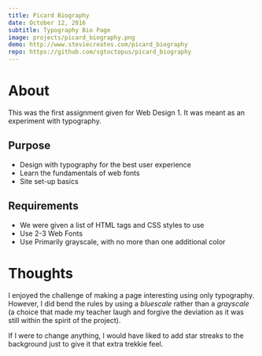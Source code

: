 ```yaml
---
title: Picard Biography
date: October 12, 2016
subtitle: Typography Bio Page
image: projects/picard_biography.png
demo: http://www.steviecreates.com/picard_biography
repo: https://github.com/sgtoctopus/picard_biography
---
```


# About
This was the first assignment given for Web Design 1. It was meant as an experiment with typography.

## Purpose
- Design with typography for the best user experience
- Learn the fundamentals of web fonts
- Site set-up basics

## Requirements
- We were given a list of HTML tags and CSS styles to use
- Use 2-3 Web Fonts
- Use Primarily grayscale, with no more than one additional color

# Thoughts
I enjoyed the challenge of making a page interesting using only typography. However, I did bend the rules by using a _bluescale_ rather than a _grayscale_ (a choice that made my teacher laugh and forgive the deviation as it was still within the spirit of the project).

If I were to change anything, I would have liked to add star streaks to the background just to give it that extra trekkie feel.
